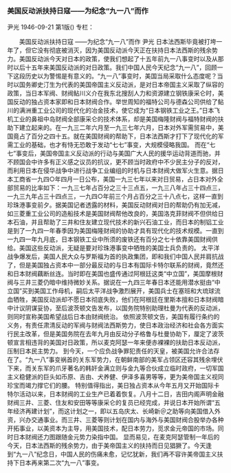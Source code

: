 ### 美国反动派扶持日寇——为纪念“九一八”而作
尹光
1946-09-21
第1版()
专栏：

　　美国反动派扶持日寇
    ——为纪念“九一八”而作
    尹光
    日本法西斯毕竟被打垮一年了，但它没有彻底被消灭，因为美国反动派今天正在扶持日本法西斯的残余势力。美国反动派今天对日本的政策，使我们想起了十五年前九一八事变时以及从那时以后十五年来美国反动派的对日政策。我们中国人民今天纪念“九一八”，回顾一下这段历史以为警惕是有意义的。“九一八”事变时，美国当局采取什么态度呢？当时以国务卿史汀生为代表的美国帝国主义反动派，是对日本帝国主义采取了纵容的政策，当日本军阀、财阀鲇川义介在我东北搜刮人力和资源建立钢铁康采仑时，美国反动的独占资本家即和日本财阀合作。举世周知的福特公司与德森公司供给了鲇川的满洲重工业公司的现代化的冶金技术，使它成为“日本钢铁工业之王。”日本飞机工业的鼻祖中岛财阀全部康采仑的技术体系，却是美国梅隆财阀与福特财阀的扶助下建立起来的。在一九三二年六月至一九三七年六月，日本对外军需贸易中，美国竟占了百分之四十五。就在美国财阀的帮助下，日本法西斯才打下了现代化的军需工业的基础，也才有恃无恐敢于发动“七七”事变，大规模侵略我国。
    而在“七七”事变后，美国帝国主义反动派的行动与美国广大人民的援华运动背道而驰，并不顾国会中许多有正义感之议员的抗议，更不顾当时政府中不少民主分子的反对，而利用日本在侵华战争中进行战争工业编组的时机与日本财阀大做军火生意。据日本工商省一九四○年四月一日公布，美国一九三七年以来对日贸易，占日本对外全部贸易的比率如下：一九三七年占百分之三十三点五，一九三八年占三十四点三，一九三九年占三十四点三，一九四○年前三个月占百分之三十八点七，这样一直到珍珠港事变前夕。据美国记者透露的材料，美国反动财阀对日的帮助仍有加无减，如三菱重工业公司的造船技术是美国财阀帮他改良的，美国洛克菲财阀不但供给日本石油，并且帮助了三井和住友建立现代技术的新兴石油工业，而日本的制铝工业是到了一九四一年春季因为美国梅隆财阀的协助才具有现代化的技术规模。一直到一九四一年九月底，日本钢铁工业中所须的废铁还有百分之七十依靠美国财阀供给。美国这些反动派，无疑是要对珍珠港事变中牺牲的美国士兵负责的。
    太平洋战争爆发后，美国人民大众与罗斯福为首的执政集团，即和我们中国人民并肩抗战了，但是美国独占资本中一部分最反动的与日本有国际卡特尔联系的财阀，竟然还和日本财阀藕断丝连。当时即在美国也盛传通过阿根廷这类“中立国”，美国摩根财阀与三井三菱仍暗中维持微妙关系。据说在一九四三年春日本还能用潜水挺由“中立国”买到美国工作母机，嗣后太平洋战争激烈展开，美国兵士在塞班和大琉球流血牺牲，美国反动派却不愿日本彻底失败，他们在阿根廷在里斯本擅和日本财阀暗中计议阴谋妥协，至后波茨顿文告发布，以国务院特别助理杜曼为代表的反动派，则同时宣称美国希望战后日本由财阀统治。
    依照波茨顿文告，美国有履行条约的义务，有责任肃清反动的军阀与财阀法西斯势力，使日本政治经济和社会各方面实行民主改革，但是美国务院在去年九月由反动分子格鲁与杜曼协助下，厘定了波茨顿宣言相违背的美国对日政策，所以麦克阿瑟一年来便赤裸裸的扶助日本反动派，压制日本民主势力。
    到今天，一个应负战争罪犯责任的天皇，被美国允许合法存在了。“九一八”事变祸首的关东军势力，在朝鲜南部的美军占领区还容其残余埋伏下来，而关东军的爪牙著名的韩奸金满立则与金九等合伙成立临时政府，一切军国主义稳健派的巨头如币原、吉由、犬养健、伊泽多喜男等等，更为美帝国主义视同珍宝而竭力撑它们的腰。
    特别值得指出，美日独占资本从今年五月又开始国际卡特尔活动以来，日本财阀的工业生产已着着恢复。八月十二日，吉田内阁声明金融财阀三井、三菱、住友和安田等等康采仑的复员已经完成，并说日本开始所谓“五年经济再建计划”，而这计划之一，即以五岛庆太、长崎新＠之助等向美国借入外资，兴办交通事业。而三井、三菱等则计划在国内与海外与美国财阀合股举办各种开拓事业，以美资本为主导，用美国技术，配日本劳力，觅求金元帝国的市场。同时日本财阀还力图跟随金元势力染指中国。
    显而易见，在麦克阿瑟管制一年后的今天，日本法西斯的残余势力，由于美帝国主义的扶持而日见猖獗了。今天逢到“九一八”纪念日，中国人民的伤痛未愈，记忆犹新，我们再不容许美帝国主义扶持下日本再来第二次“九一八”事变。
